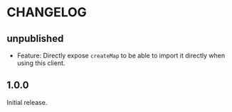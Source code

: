 # CHANGELOG

## unpublished

- Feature: Directly expose `createMap` to be able to import it directly when using this client.

## 1.0.0

Initial release.
